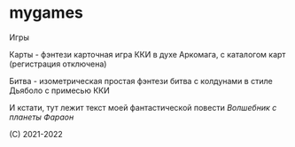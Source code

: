# mygames

Игры

Карты - фэнтези карточная игра ККИ в духе Аркомага, с каталогом карт (регистрация отключена)

Битва - изометрическая простая фэнтези битва с колдунами в стиле Дьяболо с примесью ККИ

И кстати, тут лежит текст моей фантастической повести _Волшебник с планеты Фараон_

(С) 2021-2022
